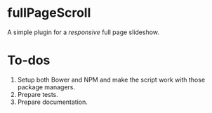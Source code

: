 # fullPageScroll

A simple plugin for a _responsive_ full page slideshow.

# To-dos

1. Setup both Bower and NPM and make the script work with those package managers.
2. Prepare tests.
3. Prepare documentation.
